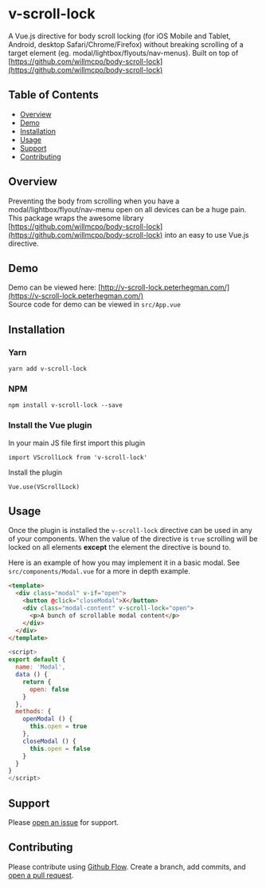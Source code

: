 # v-scroll-lock
A Vue.js directive for body scroll locking (for iOS Mobile and Tablet, Android, desktop Safari/Chrome/Firefox) without breaking scrolling of a target element (eg. modal/lightbox/flyouts/nav-menus). Built on top of [https://github.com/willmcpo/body-scroll-lock](https://github.com/willmcpo/body-scroll-lock)

## Table of Contents

- [Overview](#overview)
- [Demo](#demo)
- [Installation](#installation)
- [Usage](#usage)
- [Support](#support)
- [Contributing](#contributing)

## Overview
Preventing the body from scrolling when you have a modal/lightbox/flyout/nav-menu open on all devices can be a huge pain. This package wraps the awesome library [https://github.com/willmcpo/body-scroll-lock](https://github.com/willmcpo/body-scroll-lock) into an easy to use Vue.js directive.

## Demo
Demo can be viewed here: [http://v-scroll-lock.peterhegman.com/](https://v-scroll-lock.peterhegman.com/)  
Source code for demo can be viewed in `src/App.vue`

## Installation

### Yarn

`yarn add v-scroll-lock`

### NPM

`npm install v-scroll-lock --save`

### Install the Vue plugin

In your main JS file first import this plugin

`import VScrollLock from 'v-scroll-lock'`

Install the plugin

`Vue.use(VScrollLock)`

## Usage

Once the plugin is installed the `v-scroll-lock` directive can be used in any of your components. When the value of the directive is `true` scrolling will be locked on all elements **except** the element the directive is bound to.

Here is an example of how you may implement it in a basic modal. See `src/components/Modal.vue` for a more in depth example.

```html
<template>
  <div class="modal" v-if="open">
    <button @click="closeModal">X</button>
    <div class="modal-content" v-scroll-lock="open">
      <p>A bunch of scrollable modal content</p>
    </div>
  </div>
</template>
```

```js
<script>
export default {
  name: 'Modal',
  data () {
    return {
      open: false
    }
  },
  methods: {
    openModal () {
      this.open = true
    },
    closeModal () {
      this.open = false
    }
  }
}
</script>
```

## Support

Please [open an issue](https://github.com/phegman/v-scroll-lock/issues/new/) for support.

## Contributing

Please contribute using [Github Flow](https://guides.github.com/introduction/flow/). Create a branch, add commits, and [open a pull request](https://github.com/phegman/v-scroll-lock/compare).
